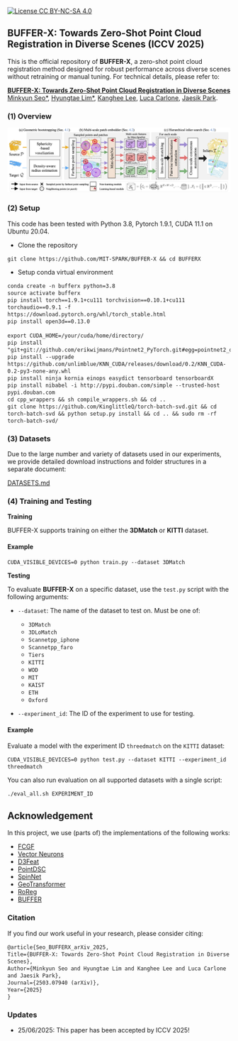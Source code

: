 [![License CC BY-NC-SA 4.0](https://img.shields.io/badge/license-CC4.0-blue.svg)](https://creativecommons.org/licenses/by-nc-sa/4.0/legalcode)
## BUFFER-X: Towards Zero-Shot Point Cloud Registration in Diverse Scenes (ICCV 2025)

This is the official repository of **BUFFER-X**, a zero-shot point cloud registration method designed for robust performance across diverse scenes without retraining or manual tuning. For technical details, please refer to:

**[BUFFER-X: Towards Zero-Shot Point Cloud Registration in Diverse Scenes](https://arxiv.org/abs/2503.07940)**  <br />
[Minkyun Seo*](https://scholar.google.com/citations?user=esoiHnYAAAAJ&hl=en), [Hyungtae Lim*](https://scholar.google.com/citations?user=S1A3nbIAAAAJ&hl=en), [Kanghee Lee](https://scholar.google.com/citations?user=s-haNkwAAAAJ&hl=en), [Luca Carlone](https://scholar.google.com/citations?user=U4kKRdMAAAAJ&hl=it), [Jaesik Park](https://scholar.google.com/citations?user=_3q6KBIAAAAJ&hl=en). <br />

<!-- **[[Paper](https://arxiv.org/abs/2503.07940)] [Video] [Project page]** <br /> -->


### (1) Overview
![fig1](fig/BUFFER-X_Overview.png)


### (2) Setup
This code has been tested with Python 3.8, Pytorch 1.9.1, CUDA 11.1 on Ubuntu 20.04.
 
- Clone the repository 
```
git clone https://github.com/MIT-SPARK/BUFFER-X && cd BUFFERX
```
- Setup conda virtual environment
```
conda create -n bufferx python=3.8
source activate bufferx
pip install torch==1.9.1+cu111 torchvision==0.10.1+cu111 torchaudio==0.9.1 -f https://download.pytorch.org/whl/torch_stable.html
pip install open3d==0.13.0

export CUDA_HOME=/your/cuda/home/directory/
pip install "git+git://github.com/erikwijmans/Pointnet2_PyTorch.git#egg=pointnet2_ops&subdirectory=pointnet2_ops_lib"
pip install --upgrade https://github.com/unlimblue/KNN_CUDA/releases/download/0.2/KNN_CUDA-0.2-py3-none-any.whl
pip install ninja kornia einops easydict tensorboard tensorboardX
pip install nibabel -i http://pypi.douban.com/simple --trusted-host pypi.douban.com
cd cpp_wrappers && sh compile_wrappers.sh && cd ..
git clone https://github.com/KinglittleQ/torch-batch-svd.git && cd torch-batch-svd && python setup.py install && cd .. && sudo rm -rf torch-batch-svd/
```

### (3) Datasets

Due to the large number and variety of datasets used in our experiments, we provide detailed download instructions and folder structures in a separate document:

[DATASETS.md](dataset/DATASETS.md)

### (4) Training and Testing

**Training**

BUFFER-X supports training on either the **3DMatch** or **KITTI** dataset.  

#### Example
```
CUDA_VISIBLE_DEVICES=0 python train.py --dataset 3DMatch
```

**Testing**

To evaluate **BUFFER-X** on a specific dataset, use the `test.py` script with the following arguments:

- `--dataset`: The name of the dataset to test on. Must be one of:
    - `3DMatch`
    - `3DLoMatch`
    - `Scannetpp_iphone`
    - `Scannetpp_faro`
    - `Tiers`
    - `KITTI`
    - `WOD`
    - `MIT`
    - `KAIST`
    - `ETH`
    - `Oxford`

- `--experiment_id`: The ID of the experiment to use for testing.

#### Example  
Evaluate a model with the experiment ID `threedmatch` on the `KITTI` dataset:
```
CUDA_VISIBLE_DEVICES=0 python test.py --dataset KITTI --experiment_id threedmatch
```

You can also run evaluation on all supported datasets with a single script:

```bash
./eval_all.sh EXPERIMENT_ID
```

## Acknowledgement

In this project, we use (parts of) the implementations of the following works:

* [FCGF](https://github.com/chrischoy/FCGF)
* [Vector Neurons](https://github.com/FlyingGiraffe/vnn)
* [D3Feat](https://github.com/XuyangBai/D3Feat.pytorch)
* [PointDSC](https://github.com/XuyangBai/PointDSC)
* [SpinNet](https://github.com/QingyongHu/SpinNet)
* [GeoTransformer](https://github.com/qinzheng93/GeoTransformer)
* [RoReg](https://github.com/HpWang-whu/RoReg)
* [BUFFER](https://github.com/SYSU-SAIL/BUFFER)

### Citation
If you find our work useful in your research, please consider citing:

    @article{Seo_BUFFERX_arXiv_2025,
    Title={BUFFER-X: Towards Zero-Shot Point Cloud Registration in Diverse Scenes},
    Author={Minkyun Seo and Hyungtae Lim and Kanghee Lee and Luca Carlone and Jaesik Park},
    Journal={2503.07940 (arXiv)},
    Year={2025}
    }

### Updates
* 25/06/2025: This paper has been accepted by ICCV 2025!